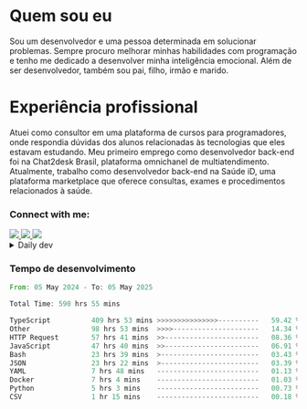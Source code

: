 # Quem sou eu
Sou um desenvolvedor e uma pessoa determinada em solucionar problemas. Sempre procuro melhorar minhas habilidades com programação e tenho me dedicado a desenvolver minha inteligência emocional. Além de ser desenvolvedor, também sou pai, filho, irmão e marido.

# Experiência profissional
Atuei como consultor em uma plataforma de cursos para programadores, onde respondia dúvidas dos alunos relacionadas às tecnologias que eles estavam estudando.
Meu primeiro emprego como desenvolvedor back-end foi na Chat2desk Brasil, plataforma omnichanel de multiatendimento.
Atualmente, trabalho como desenvolvedor back-end na Saúde iD, uma plataforma marketplace que oferece consultas, exames e procedimentos relacionados à saúde.

### Connect with me:
<a href="https://www.linkedin.com/in/theusmoreira" target="_blank" >
<img src="https://img.shields.io/badge/linkedin-%230077B5.svg?&style=for-the-badge&logo=linkedin&logoColor=white ">
</a>
<a href="https://www.instagram.com/matheus.s.moreira/" target="_blank">
<img src="https://img.shields.io/badge/instagram-%23E4405F.svg?&style=for-the-badge&logo=instagram&logoColor=white">
</a>
<a href="mailto:matheussm301@gmail.com"  target="_blank">
<img src="https://img.shields.io/badge/gmail-%23E4405F.svg?&style=for-the-badge&logo=gmail&logoColor=white">
</a>


<details>
  <summary>Daily dev </summary>
<p>
  <a href="https://app.daily.dev/matheussantos"><img src="https://github.com/matheus-santos-moreira/matheus-santos-moreira/blob/master/devcard.svg" width="200" alt="Matheus Santos's Dev Card"/></a>
 </p>
</details>

<h3>Tempo de desenvolvimento</h3>

<!--START_SECTION:waka-->

```rust
From: 05 May 2024 - To: 05 May 2025

Total Time: 590 hrs 55 mins

TypeScript          409 hrs 53 mins >>>>>>>>>>>>>>>----------   59.42 %
Other               98 hrs 53 mins  >>>>---------------------   14.34 %
HTTP Request        57 hrs 41 mins  >>-----------------------   08.36 %
JavaScript          47 hrs 40 mins  >>-----------------------   06.91 %
Bash                23 hrs 39 mins  >------------------------   03.43 %
JSON                23 hrs 22 mins  >------------------------   03.39 %
YAML                7 hrs 48 mins   -------------------------   01.13 %
Docker              7 hrs 4 mins    -------------------------   01.03 %
Python              5 hrs 3 mins    -------------------------   00.73 %
CSV                 1 hr 15 mins    -------------------------   00.18 %
```

<!--END_SECTION:waka-->
